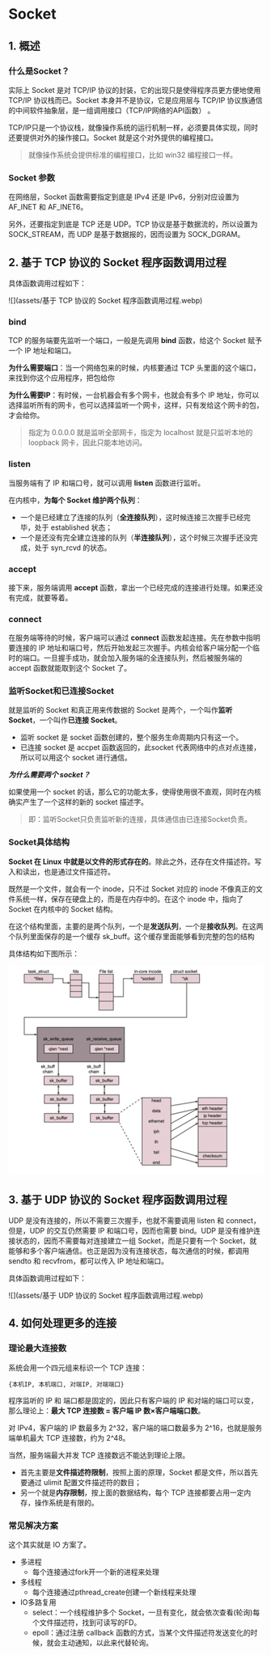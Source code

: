#  Socket

## 1. 概述

### 什么是Socket？

实际上 Socket 是对 TCP/IP 协议的封装，它的出现只是使得程序员更方便地使用TCP/IP 协议栈而已。Socket 本身并不是协议，它是应用层与 TCP/IP 协议族通信的中间软件抽象层，是一组调用接口（TCP/IP网络的API函数） 。

TCP/IP只是一个协议栈，就像操作系统的运行机制一样，必须要具体实现，同时还要提供对外的操作接口。Socket 就是这个对外提供的编程接口。

> 就像操作系统会提供标准的编程接口，比如 win32 编程接口一样。



### Socket 参数

在网络层，Socket 函数需要指定到底是 IPv4 还是 IPv6，分别对应设置为 AF_INET 和 AF_INET6。

另外，还要指定到底是 TCP 还是 UDP。TCP 协议是基于数据流的，所以设置为 SOCK_STREAM，而 UDP 是基于数据报的，因而设置为 SOCK_DGRAM。





## 2. 基于 TCP 协议的 Socket 程序函数调用过程

具体函数调用过程如下：

![](assets/基于 TCP 协议的 Socket 程序函数调用过程.webp)

### bind

TCP 的服务端要先监听一个端口，一般是先调用 **bind** 函数，给这个 Socket 赋予一个 IP 地址和端口。

**为什么需要端口**：当一个网络包来的时候，内核要通过 TCP 头里面的这个端口，来找到你这个应用程序，把包给你

**为什么需要IP**：有时候，一台机器会有多个网卡，也就会有多个 IP 地址，你可以选择监听所有的网卡，也可以选择监听一个网卡，这样，只有发给这个网卡的包，才会给你。

> 指定为 0.0.0.0 就是监听全部网卡，指定为 localhost 就是只监听本地的 loopback 网卡，因此只能本地访问。



### listen

当服务端有了 IP 和端口号，就可以调用 **listen** 函数进行监听。

在内核中，**为每个 Socket 维护两个队列**：

* 一个是已经建立了连接的队列（**全连接队列**），这时候连接三次握手已经完毕，处于 established 状态；
* 一个是还没有完全建立连接的队列（**半连接队列**），这个时候三次握手还没完成，处于 syn_rcvd 的状态。



### accept

接下来，服务端调用 **accept** 函数，拿出一个已经完成的连接进行处理。如果还没有完成，就要等着。



### connect

在服务端等待的时候，客户端可以通过 **connect** 函数发起连接。先在参数中指明要连接的 IP 地址和端口号，然后开始发起三次握手。内核会给客户端分配一个临时的端口。一旦握手成功，就会加入服务端的全连接队列，然后被服务端的 accept 函数就能取到这个 Socket 了。





### 监听Socket和已连接Socket

就是监听的 Socket 和真正用来传数据的 Socket 是两个，一个叫作**监听 Socket**，一个叫作**已连接 Socket**。

* 监听 socket 是 socket 函数创建的，整个服务生命周期内只有这一个。
* 已连接 socket 是 accpet 函数返回的，此socket 代表网络中的点对点连接，所以可以用这个 socket 进行通信。

***为什么需要两个 socket？***

如果使用一个 socket 的话，那么它的功能太多，使得使用很不直观，同时在内核确实产生了一个这样的新的 socket 描述字。

> 即：监听Socket只负责监听新的连接，具体通信由已连接Socket负责。



### Socket具体结构

**Socket 在 Linux 中就是以文件的形式存在的**。除此之外，还存在文件描述符。写入和读出，也是通过文件描述符。

既然是一个文件，就会有一个 inode，只不过 Socket 对应的 inode 不像真正的文件系统一样，保存在硬盘上的，而是在内存中的。在这个 inode 中，指向了 Socket 在内核中的 Socket 结构。

在这个结构里面，主要的是两个队列，一个是**发送队列**，一个是**接收队列**。在这两个队列里面保存的是一个缓存 sk_buff。这个缓存里面能够看到完整的包的结构

具体结构如下图所示：

![](assets/socket具体结构.webp)





## 3. 基于 UDP 协议的 Socket 程序函数调用过程

UDP 是没有连接的，所以不需要三次握手，也就不需要调用 listen 和 connect，但是，UDP 的交互仍然需要 IP 和端口号，因而也需要 bind。UDP 是没有维护连接状态的，因而不需要每对连接建立一组 Socket，而是只要有一个 Socket，就能够和多个客户端通信。也正是因为没有连接状态，每次通信的时候，都调用 sendto 和 recvfrom，都可以传入 IP 地址和端口。

具体函数调用过程如下：

![](assets/基于 UDP 协议的 Socket 程序函数调用过程.webp)





## 4. 如何处理更多的连接

### 理论最大连接数

系统会用一个四元组来标识一个 TCP 连接：

```shell
{本机IP, 本机端口, 对端IP, 对端端口}
```

程序监听的 IP 和 端口都是固定的，因此只有客户端的 IP 和对端的端口可以变，那么理论上：**最大 TCP 连接数 = 客户端 IP 数×客户端端口数**。

对 IPv4，客户端的 IP 数最多为 2^32，客户端的端口数最多为 2^16，也就是服务端单机最大 TCP 连接数，约为 2^48。

当然，服务端最大并发 TCP 连接数远不能达到理论上限。

* 首先主要是**文件描述符限制**，按照上面的原理，Socket 都是文件，所以首先要通过 ulimit 配置文件描述符的数目；
* 另一个就是**内存限制**，按上面的数据结构，每个 TCP 连接都要占用一定内存，操作系统是有限的。





### 常见解决方案

这个其实就是 IO 方案了。

* 多进程
  * 每个连接通过fork开一个新的进程来处理
* 多线程
  * 每个连接通过pthread_create创建一个新线程来处理
* IO多路复用
  * select：一个线程维护多个 Socket，一旦有变化，就会依次查看(轮询)每个文件描述符，找到可读写的FD。
  * epoll：通过注册 callback 函数的方式，当某个文件描述符发送变化的时候，就会主动通知，以此来代替轮询。

